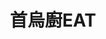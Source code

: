 ---
title: "首烏廚EAT"
description: "首烏廚EAT"
layout: shop
keywords:
  - 美食競賽
  - 台灣美食
  - 美食精選
datePublished: "2025-06-30"
dateModified: "2025-07-06"
city: "新竹縣"
district: "竹北市"
address: "新竹縣竹北市成功二街31號"
phone: "036688609"
geo: "24.820187283396464, 121.02329568987837"
google_map: "https://maps.app.goo.gl/xk4nBoghWkthcgor6"
footinder: "https://footinder.com.tw/%E6%96%B0%E7%AB%B9%E7%B8%A3%E7%AB%B9%E5%8C%97%E5%B8%82/127911/"
official: "https://www.facebook.com/profile.php?id=100064184345026"
award:
  - name: "500盤"
    year: "2024"
    entries:
      - dishes:
          - "酸菜炒飯"

---